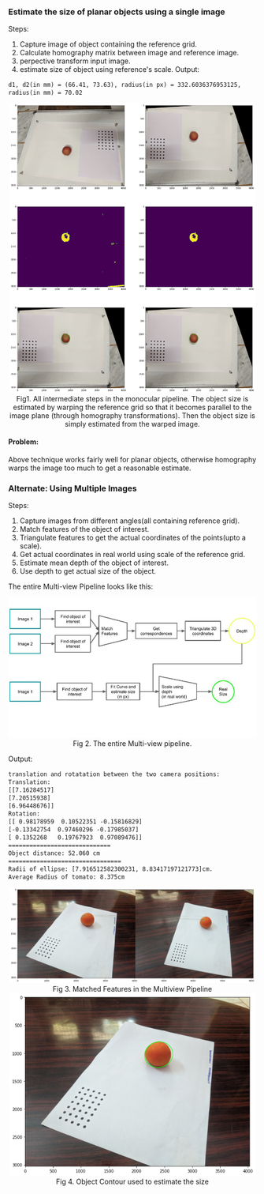 
### Estimate the size of planar objects using a single image  
Steps:
1. Capture image of object containing the reference grid.
2. Calculate homography matrix between image and reference image.
3. perpective transform input image.
4. estimate size of object using reference's scale.
Output:  

```
d1, d2(in mm) = (66.41, 73.63), radius(in px) = 332.6036376953125, radius(in mm) = 70.02
```
  
<p align = "center"> 
    <img width = 500 src = "assets/monocular_sample.jpg" alt = "monocular sample" />
    <br>
    Fig1. All intermediate steps in the monocular pipeline. The object size is estimated by warping the reference grid so that it becomes parallel to the image plane (through homography transformations). Then the object size is simply estimated from the warped image. 
</p>

#### Problem:  
Above technique works fairly well for planar objects, otherwise homography warps the image too much to get a reasonable estimate.

### Alternate: Using Multiple Images

Steps:
1. Capture images from different angles(all containing reference grid).
2. Match features of the object of interest.
3. Triangulate features to get the actual coordinates of the points(upto a scale).
4. Get actual coordinates in real world using scale of the reference grid.
5. Estimate mean depth of the object of interest.
6. Use depth to get actual size of the object.

The entire Multi-view Pipeline looks like this:
<p align = "center"> 
    <img width = 800 src = "assets/multiview_pipeline.jpg" alt = "entire multi-view pipeline" />
    <br>
    Fig 2. The entire Multi-view pipeline.
</p>

Output:   
```
translation and rotatation between the two camera positions:
Translation:
[[7.16284517]
[7.20515938]
[6.96448676]]
Rotation:
[[ 0.98178959  0.10522351 -0.15816829]
[-0.13342754  0.97460296 -0.17985037]
[ 0.1352268   0.19767923  0.97089476]]
=============================
Object distance: 52.060 cm
================================
Radii of ellipse: [7.916512582300231, 8.83417197121773]cm.
Average Radius of tomato: 8.375cm
```

<p align = "center"> 
    <img width = 500 src = "assets/multiview_sample.png" alt = "multi-view sample"/>
    <br>
    Fig 3. Matched Features in the Multiview Pipeline
    <br>
    <img width = 500 src = "assets/multiview_output2.png" alt = "multi-view sample"/>
    <br>
    Fig 4. Object Contour used to estimate the size
</p>

